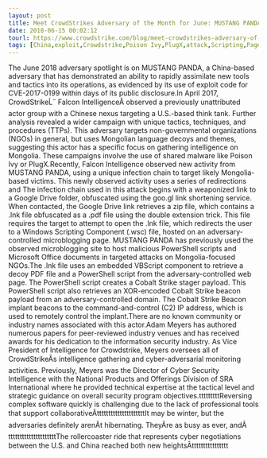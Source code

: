 ```yaml
---
layout: post
title: Meet CrowdStrikes Adversary of the Month for June: MUSTANG PANDA
date: 2018-06-15 00:02:12
tourl: https://www.crowdstrike.com/blog/meet-crowdstrikes-adversary-of-the-month-for-june-mustang-panda/
tags: [China,exploit,Crowdstrike,Poison Ivy,PlugX,attack,Scripting,Page,PowerShell,Cobalt Strike]
---
```

The June 2018 adversary spotlight is on MUSTANG PANDA, a China-based adversary that has demonstrated an ability to rapidly assimilate new tools and tactics into its operations, as evidenced by its use of exploit code for CVE-2017-0199 within days of its public disclosure.In April 2017, CrowdStrikeĹ˝ Falcon IntelligenceÂ observed a previously unattributed actor group with a Chinese nexus targeting a U.S.-based think tank. Further analysis revealed a wider campaign with unique tactics, techniques, and procedures (TTPs). This adversary targets non-governmental organizations (NGOs) in general, but uses Mongolian language decoys and themes, suggesting this actor has a specific focus on gathering intelligence on Mongolia. These campaigns involve the use of shared malware like Poison Ivy or PlugX.Recently, Falcon Intelligence observed new activity from MUSTANG PANDA, using a unique infection chain to target likely Mongolia-based victims. This newly observed activity uses a series of redirections and The infection chain used in this attack begins with a weaponized link to a Google Drive folder, obfuscated using the goo.gl link shortening service. When contacted, the Google Drive link retrieves a zip file, which contains a .lnk file obfuscated as a .pdf file using the double extension trick. This file requires the target to attempt to open the .lnk file, which redirects the user to a Windows Scripting Component (.wsc) file, hosted on an adversary-controlled microblogging page. MUSTANG PANDA has previously used the observed microblogging site to host malicious PowerShell scripts and Microsoft Office documents in targeted attacks on Mongolia-focused NGOs.The .lnk file uses an embedded VBScript component to retrieve a decoy PDF file and a PowerShell script from the adversary-controlled web page. The PowerShell script creates a Cobalt Strike stager payload. This PowerShell script also retrieves an XOR-encoded Cobalt Strike beacon payload from an adversary-controlled domain. The Cobalt Strike Beacon implant beacons to the command-and-control (C2) IP address, which is used to remotely control the implant.There are no known community or industry names associated with this actor.Adam Meyers has authored numerous papers for peer-reviewed industry venues and has received awards for his dedication to the information security industry. As Vice President of Intelligence for Crowdstrike, Meyers oversees all of CrowdStrikeÂs intelligence gathering and cyber-adversarial monitoring activities. Previously, Meyers was the Director of Cyber Security Intelligence with the National Products and Offerings Division of SRA International where he provided technical expertise at the tactical level and strategic guidance on overall security program objectives.tttttttttReversing complex software quickly is challenging due to the lack of professional tools that support collaborativeÂtttttttttttttttttttttIt may be winter, but the adversaries definitely arenÂt hibernating. TheyÂre as busy as ever, andÂtttttttttttttttttttttThe rollercoaster ride that represents cyber negotiations between the U.S. and China reached both new heightsÂtttttttttttttttt